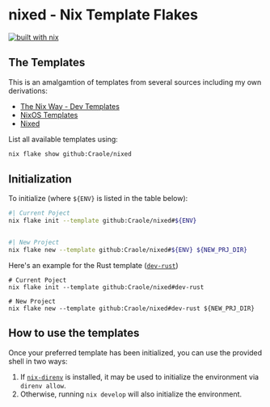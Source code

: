 # nixed - Nix Template Flakes

[![built with nix](https://builtwithnix.org/badge.svg)](https://builtwithnix.org)

## The Templates

This is an amalgamtion of templates from several sources including my own derivations:

- [The Nix Way - Dev Templates](https://github.com/the-nix-way/dev-templates)
- [NixOS Templates](https://github.com/NixOS/templates)
- [Nixed](./templates)

List all available templates using:

```sh
nix flake show github:Craole/nixed
```

## Initialization

To initialize (where `${ENV}` is listed in the table below):

```sh
#| Current Poject
nix flake init --template github:Craole/nixed#${ENV}


#| New Project
nix flake new --template github:Craole/nixed#${ENV} ${NEW_PRJ_DIR}
```

Here's an example for the Rust template ([`dev-rust`](./export/dev/rust))

```shell
# Current Poject
nix flake init --template github:Craole/nixed#dev-rust

# New Project
nix flake new --template github:Craole/nixed#dev-rust ${NEW_PRJ_DIR}
```

## How to use the templates

Once your preferred template has been initialized, you can use the provided shell in two ways:

1. If [`nix-direnv`](nix-direnv) is installed, it may be used to initialize the environment via `direnv allow`.
2. Otherwise, running `nix develop` will also initialize the environment.
